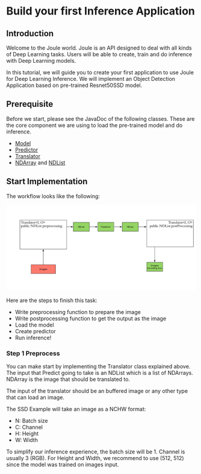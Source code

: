 # Build your first Inference Application

## Introduction
Welcome to the Joule world.
Joule is an API designed to deal with all kinds of Deep Learning tasks.
Users will be able to create, train and do inference with Deep Learning models.

In this tutorial, we will guide you to create your first application to use Joule for Deep Learning Inference.
We will implement an Object Detection Application based on pre-trained Resnet50SSD model.

## Prerequisite
Before we start, please see the JavaDoc of the following classes.
These are the core component we are using to load the pre-trained model and do inference.

- [Model](https://joule.s3.amazonaws.com/java-api/software/amazon/ai/Model.html)
- [Predictor](https://joule.s3.amazonaws.com/java-api/software/amazon/ai/inference/Predictor.html)
- [Translator](https://joule.s3.amazonaws.com/java-api/software/amazon/ai/Translator.html)
- [NDArray](https://joule.s3.amazonaws.com/java-api/software/amazon/ai/ndarray/NDArray.html) and [NDList](https://joule.s3.amazonaws.com/java-api/software/amazon/ai/ndarray/NDList.html)

## Start Implementation
The workflow looks like the following:

![image](img/workFlow.png)

Here are the steps to finish this task:

- Write preprocessing function to prepare the image
- Write postprocessing function to get the output as the image
- Load the model
- Create predictor
- Run inference!

### Step 1 Preprocess

You can make start by implementing the Translator class explained above. 
The input that Predict going to take is an NDList which is a list of NDArrays.
NDArray is the image that should be translated to.

The input of the translator should be an buffered image or any other type that can load an image.

The SSD Example will take an image as a NCHW format:
- N: Batch size
- C: Channel
- H: Height
- W: Width

To simplify our inference experience, the batch size will be 1. Channel is usually 3 (RGB).
For Height and Width, we recommend to use (512, 512) since the model was trained on images input.

